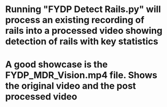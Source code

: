 # Running "FYDP Detect Rails.py" will process an existing recording of rails into a processed video showing detection of rails with key statistics
# A good showcase is the FYDP_MDR_Vision.mp4 file. Shows the original video and the post processed video
